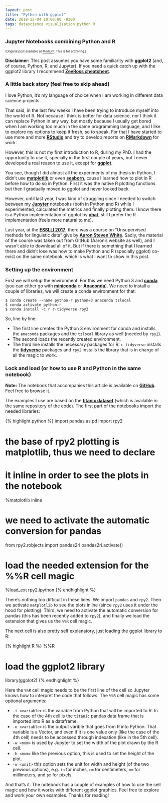 ```yaml
---
layout: post
title: "Python with ggplot"
date: 2018-12-04 10:00:00 -0300
tags: datascience visualization python R
---
```


### Jupyter Notebooks combining Python and R

<sup><sub>(Original post available at
[Medium](https://medium.com/@crscardellino/python-with-ggplot-9ed888af93ca).
This is for archiving.)</sub></sup>

**Disclaimer:** This post assumes you have some familiarity with **ggplot2**
(and, of course, Python, R, and Jupyter). If you need a quick catch up with the
ggplot2 library I recommend **[ZevRoss
cheatsheet](http://zevross.com/blog/2014/08/04/beautiful-plotting-in-r-a-ggplot2-cheatsheet-3/)**.

<!-- more -->

### A little back story (feel free to skip ahead)

I love Python, it’s my language of choice when I am working in different data
science projects.

That said, in the last few weeks I have been trying to introduce myself into
the world of R. Not because I think is better for data science, nor I think it
can replace Python in any way, but mostly because I usually get bored when I am
working too much in the same programming language, and I like to explore my
options to keep it fresh, so to speak. For that I have started to use more and
more **[RStudio](https://www.rstudio.com/)** and try to develop reports on
**[RMarkdown](https://rmarkdown.rstudio.com/)** for work.

However, this is not my first introduction to R, during my PhD. I had the
opportunity to use it, specially in the first couple of years, but I never
developed a real reason to use it, except for
**[ggplot](https://ggplot2.tidyverse.org/)**.

You see, though I did almost all the experiments of my thesis in Python, I
didn’t use **[matplotlib](https://matplotlib.org/)** or even
**[seaborn](https://seaborn.pydata.org/)**, cause I learned how to plot in R
before how to do so in Python. First it was the native R plotting functions but
then I gradually moved to ggplot and never looked back.

However, until last year, I was kind of struggling since I needed to switch
between my **[Jupyter](http://jupyter.org/)** notebooks (both in Python and R)
while I experimented, calculated the metrics and finally plotting them. I know
there is a Python implementation of ggplot by
**[yhat](http://ggplot.yhathq.com/)**, still I prefer the R implementation
(feels more natural to me).

Last year, at the **[ESSLLI 2017](https://www.irit.fr/esslli2017/index.html)**,
there was a course on “Unsupervised methods for linguistic data” give by
**[Aaron Steven White](http://aaronstevenwhite.io/)**. Sadly, the material of
the course was taken out from GitHub (Aaron’s website as well), and I wasn’t
able to download all of it. But if there is something that I learned there and
didn’t lose was how to make Python and R (specially ggplot) co-exist on the
same notebook, which is what I want to show in this post.


### Setting up the environment

First we will setup the environment. For this we need Python 3 and
**[conda](https://conda.io/)** (you can either go with
**[miniconda](https://conda.io/miniconda.html)** or
**[Anaconda](https://anaconda.org/)**). We need to install a couple of
libraries, we will create a conda environment for that:

    $ conda create --name python-r python=3 anaconda tzlocal
    $ conda activate python-r
    $ conda install -c r r-tidyverse rpy2

So, line by line:

* The first line creates the Python 3 environment for conda and installs the
  `anaconda` packages and the `tzlocal` library as well (needed by `rpy2`).
* The second loads the recently created environment.
* The third line installs the necessary packages for R: `r-tidyverse` installs
  the **[tidyverse](https://www.tidyverse.org/)** packages and `rpy2` installs
  the library that is in charge of all the magic to work.


### Lock and load (or how to use R and Python in the same notebook)

**Note:** The notebook that accompanies this article is available on
**[GitHub](https://github.com/crscardellino/python-with-ggplot)**. Feel free to
browse it.

The examples I use are based on the **[titanic
dataset](https://www.kaggle.com/c/titanic/)** (which is available in the same
repository of the code). The first part of the notebooks import the needed
libraries:

{% highlight python %}
import pandas as pd
import rpy2

# the base of rpy2 plotting is matplotlib, thus we need to declare
# it inline in order to see the plots in the notebook
%matplotlib inline

# we need to activate the automatic conversion for pandas
from rpy2.robjects import pandas2ri
pandas2ri.activate()

# load the needed extension for the %%R cell magic
%load_ext rpy2.ipython
{% endhighlight %}

There’s nothing too difficult in these lines. We import `pandas` and `rpy2`.
Then we activate `matplotlib` to see the plots inline (since `rpy2` uses it
under the hood for plotting). Third, we need to activate the automatic
conversion for pandas (this has been recently added to `rpy2`), and finally we
load the extension that gives us the `%%R` cell magic.

The next cell is also pretty self explanatory, just loading the ggplot library
to R:

{% highlight R %}
%%R

# load the ggplot2 library
library(ggplot2)
{% endhighlight %}

Here the `%%R` cell magic needs to be the first line of the cell so Jupyter knows
how to interpret the code that follows. The `%%R` cell magic has some optional
arguments:

* `-i <variable>` is the variable from Python that will be imported to R. In
  the case of the 4th cell is the `titanic` pandas data frame that is imported
  into R as a dataframe.
* `-o <variable>` is the output varible that goes from R into Python. That
  variable is a Vector, and even if it is one value only (like the case of the
  4th cell) needs to be accessed through indexation (like in the 5th cell).
* `-w <num>` is used by Jupyter to set the width of the plot drawn by the R
  cell.
* `-h <num>` like the previous option, this is used to set the height of the
  plot.
* `-w <unit>` this option sets the unit for width and height (of the two
  previous options), e.g. `in` for inches, `cm` for centimeters, `mm` for
  millimeters, and `px` for pixels.

And that’s it. The notebook has a couple of examples of how to use the cell
magic and how it works with different ggplot graphics. Feel free to explore and
work your own examples. Thanks for reading!
